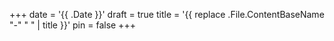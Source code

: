 +++
date = '{{ .Date }}'
draft = true
title = '{{ replace .File.ContentBaseName "-" " " | title }}'
pin = false
+++
